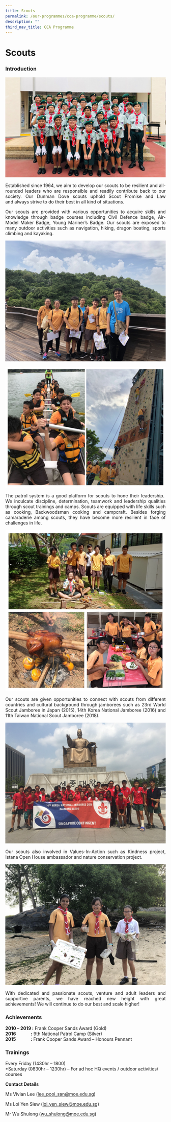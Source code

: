 ```yaml
---
title: Scouts
permalink: /our-programmes/cca-programme/scouts/
description: ""
third_nav_title: CCA Programme
---
```



# Scouts
### Introduction


![](/images/Student%20Development%20Programme/CCA%20Programme/Uniformed%20Groups/Scouts/File1.jpg)

<p style="text-align: justify;">Established since 1964, we aim to develop our scouts to be resilient and all-rounded leaders who are responsible and readily contribute back to our society. Our Dunman Dove scouts uphold Scout Promise and Law and always strive to do their best in all kind of situations.</p>

<p style="text-align: justify;">Our scouts are provided with various opportunities to acquire skills and knowledge through badge courses including Civil Defence badge, Air-Model Maker Badge, Young Mariner’s Badge. Our scouts are exposed to many outdoor activities such as navigation, hiking, dragon boating, sports climbing and kayaking.</p>

![](/images/Student%20Development%20Programme/CCA%20Programme/Uniformed%20Groups/Scouts/File2.jpg)

![](/images/Student%20Development%20Programme/CCA%20Programme/Uniformed%20Groups/Scouts/File3.jpg)

<p style="text-align: justify;">The patrol system is a good platform for scouts to hone their leadership.  We inculcate discipline, determination, teamwork and leadership qualities through scout trainings and camps. Scouts are equipped with life skills such as cooking, Backwoodsman cooking and campcraft. Besides forging camaraderie among scouts, they have become more resilient in face of challenges in life.</p>

![](/images/Student%20Development%20Programme/CCA%20Programme/Uniformed%20Groups/Scouts/File4.jpg)

<p style="text-align: justify;">Our scouts are given opportunities to connect with scouts from different countries and cultural background through jamborees such as 23rd World Scout Jamboree in Japan (2015), 14th Korea National Jamboree (2016) and 11th Taiwan National Scout Jamboree (2018).</p>

![](/images/Student%20Development%20Programme/CCA%20Programme/Uniformed%20Groups/Scouts/File5.jpg)

<p style="text-align: justify;">Our scouts also involved in Values-In-Action such as Kindness project, Istana Open House ambassador and nature conservation project.</p>

![](/images/Student%20Development%20Programme/CCA%20Programme/Uniformed%20Groups/Scouts/File6.jpg)

<p style="text-align: justify;">With dedicated and passionate scouts, venture and adult leaders and supportive parents, we have reached new height with great achievements! We will continue to do our best and scale higher!</p>

### Achievements

**2010 – 2019 :** Frank Cooper Sands Award (Gold)  
**2016              :** 9th National Patrol Camp (Silver)  
**2015              :** Frank Cooper Sands Award – Honours Pennant


### Trainings

Every Friday (1430hr – 1800)   
\*Saturday (0830hr – 1230hr) – For ad hoc HQ events / outdoor activities/ courses

  
**Contact Details**  
  
Ms Vivian Lee ([lee\_pooi\_san@moe.edu.sg](mailto:lee_pooi_san@moe.edu.sg))  
  
Ms Loi Yen Siew ([loi\_yen\_siew@moe.edu.sg](mailto:loi_yen_siew@moe.edu.sg))  
  
Mr Wu Shulong ([wu\_shulong@moe.edu.sg](mailto:wu_shulong@moe.edu.sg))